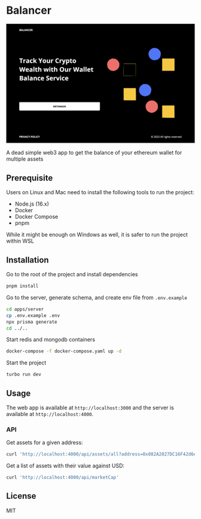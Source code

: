 # Balancer

![Preview](/preview.png)

A dead simple web3 app to get the balance of your ethereum wallet for multiple assets

## Prerequisite

Users on Linux and Mac need to install the following tools to run the project:

- Node.js (16.x)
- Docker
- Docker Compose
- pnpm

While it might be enough on Windows as well, it is safer to run the project within WSL

## Installation

Go to the root of the project and install dependencies

```sh
pnpm install
```

Go to the server, generate schema, and create env file from `.env.example`

```sh
cd apps/server
cp .env.example .env
npx prisma generate
cd ../..
```

Start redis and mongodb containers

```sh
docker-compose -f docker-compose.yaml up -d
```

Start the project

```sh
turbo run dev
```

## Usage

The web app is available at `http://localhost:3000` and the server is available at `http://localhost:4000`.

### API

Get assets for a given address:

```sh
curl 'http://localhost:4000/api/assets/all?address=0x082A2027DC16F42d6e69bE8FA13C94C17c910EbE'
```

Get a list of assets with their value against USD:

```sh
curl 'http://localhost:4000/api/marketCap'
```

## License

MIT
